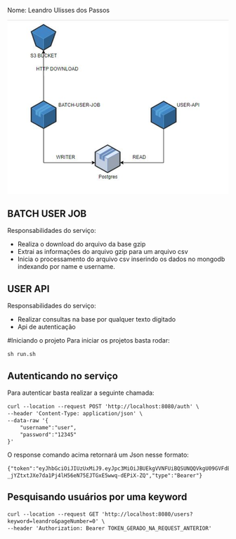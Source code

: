Nome: Leandro Ulisses dos Passos

![image info](/img/solution.JPG)

## BATCH USER JOB
Responsabilidades do serviço:
- Realiza o download do arquivo da base gzip
- Extrai as informações do arquivo gzip para um arquivo csv
- Inicia o processamento do arquivo csv inserindo os dados no mongodb indexando por name e username.

## USER API
Responsabilidades do serviço:
- Realizar consultas na base por qualquer texto digitado
- Api de autenticação

#Iniciando o projeto
Para iniciar os projetos basta rodar:
```
sh run.sh
```


## Autenticando no serviço
Para autenticar basta realizar a seguinte chamada:
```
curl --location --request POST 'http://localhost:8080/auth' \
--header 'Content-Type: application/json' \
--data-raw '{
    "username":"user",
    "password":"12345"
}'
```
O response comando acima retornará um Json nesse formato:
```
{"token":"eyJhbGciOiJIUzUxMiJ9.eyJpc3MiOiJBUEkgVVNFUiBQSUNQQVkgU09GVFdBUkUgRU5HSU5FRVIgQ0hBTExFTkdFIiwic3ViIjoiZWM1ZjY2YWEtNDZlNC00ZjExLTk3NTEtZjJlMmJmMjg1ZjJjIiwiaWF0IjoxNjA3OTU1Nzk5LCJleHAiOjE2MDgwNDIxOTksInJvbGVzIjpbIlVTRVIiXX0.hEoR0m3Vm1JpuuBJgkWuQ2eCAJ9fi48P_X3XhCcZA-_jYZtxtJXe7da1Pj4lH56eN75EJTGxE5wwq-dEPiX-ZQ","type":"Bearer"}
```

## Pesquisando usuários por uma keyword
```
curl --location --request GET 'http://localhost:8080/users?keyword=leandro&pageNumber=0' \
--header 'Authorization: Bearer TOKEN_GERADO_NA_REQUEST_ANTERIOR' 
```
